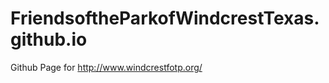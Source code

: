 FriendsoftheParkofWindcrestTexas.github.io
==========================================

Github Page for http://www.windcrestfotp.org/
